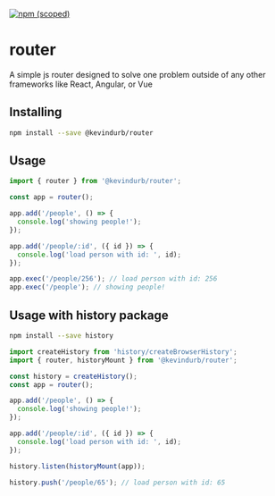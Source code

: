 [![npm (scoped)](https://img.shields.io/npm/v/@kevindurb/router.svg)](https://npmjs.com/package/@kevindurb/router)
# router
A simple js router designed to solve one problem outside of any other frameworks
like React, Angular, or Vue

## Installing
```bash
npm install --save @kevindurb/router
```

## Usage
```javascript
import { router } from '@kevindurb/router';

const app = router();

app.add('/people', () => {
  console.log('showing people!');
});

app.add('/people/:id', ({ id }) => {
  console.log('load person with id: ', id);
});

app.exec('/people/256'); // load person with id: 256
app.exec('/people'); // showing people!
```

## Usage with history package
```bash
npm install --save history
```

```javascript
import createHistory from 'history/createBrowserHistory';
import { router, historyMount } from '@kevindurb/router';

const history = createHistory();
const app = router();

app.add('/people', () => {
  console.log('showing people!');
});

app.add('/people/:id', ({ id }) => {
  console.log('load person with id: ', id);
});

history.listen(historyMount(app));

history.push('/people/65'); // load person with id: 65

```
